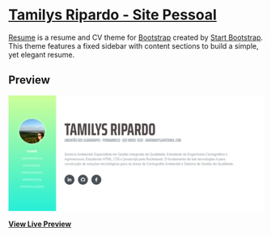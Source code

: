 # [Tamilys Ripardo - Site Pessoal](https://startbootstrap.com/template-overviews/resume/)

[Resume](https://startbootstrap.com/template-overviews/resume/) is a resume and CV theme for [Bootstrap](http://getbootstrap.com/) created by [Start Bootstrap](http://startbootstrap.com/). This theme features a fixed sidebar with content sections to build a simple, yet elegant resume.

## Preview

[![Resume Preview](https://github.com/anatamilys/site-apresentacao/blob/master/img/resume.png)](https://blackrockdigital.github.io/startbootstrap-resume/)

**[View Live Preview](https://blackrockdigital.github.io/startbootstrap-resume/)**




